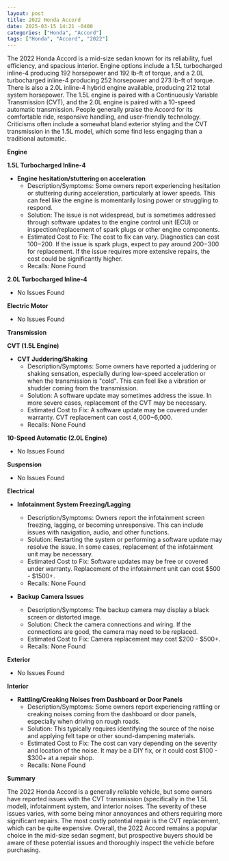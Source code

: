 ```yaml
---
layout: post
title: 2022 Honda Accord
date: 2025-03-15 14:21 -0400
categories: ["Honda", "Accord"]
tags: ["Honda", "Accord", "2022"]
---
```

The 2022 Honda Accord is a mid-size sedan known for its reliability, fuel efficiency, and spacious interior. Engine options include a 1.5L turbocharged inline-4 producing 192 horsepower and 192 lb-ft of torque, and a 2.0L turbocharged inline-4 producing 252 horsepower and 273 lb-ft of torque. There is also a 2.0L inline-4 hybrid engine available, producing 212 total system horsepower. The 1.5L engine is paired with a Continuously Variable Transmission (CVT), and the 2.0L engine is paired with a 10-speed automatic transmission. People generally praise the Accord for its comfortable ride, responsive handling, and user-friendly technology. Criticisms often include a somewhat bland exterior styling and the CVT transmission in the 1.5L model, which some find less engaging than a traditional automatic.

**Engine**

**1.5L Turbocharged Inline-4**

*   **Engine hesitation/stuttering on acceleration**
    *   Description/Symptoms: Some owners report experiencing hesitation or stuttering during acceleration, particularly at lower speeds. This can feel like the engine is momentarily losing power or struggling to respond.
    *   Solution: The issue is not widespread, but is sometimes addressed through software updates to the engine control unit (ECU) or inspection/replacement of spark plugs or other engine components.
    *   Estimated Cost to Fix: The cost to fix can vary. Diagnostics can cost $100-$200. If the issue is spark plugs, expect to pay around $200-$300 for replacement. If the issue requires more extensive repairs, the cost could be significantly higher.
    *   Recalls: None Found

**2.0L Turbocharged Inline-4**

*   No Issues Found

**Electric Motor**

*   No Issues Found

**Transmission**

**CVT (1.5L Engine)**

*   **CVT Juddering/Shaking**
    *   Description/Symptoms: Some owners have reported a juddering or shaking sensation, especially during low-speed acceleration or when the transmission is "cold". This can feel like a vibration or shudder coming from the transmission.
    *   Solution: A software update may sometimes address the issue. In more severe cases, replacement of the CVT may be necessary.
    *   Estimated Cost to Fix: A software update may be covered under warranty. CVT replacement can cost $4,000-$6,000.
    *   Recalls: None Found

**10-Speed Automatic (2.0L Engine)**

*   No Issues Found

**Suspension**

*   No Issues Found

**Electrical**

*   **Infotainment System Freezing/Lagging**
    *   Description/Symptoms: Owners report the infotainment screen freezing, lagging, or becoming unresponsive. This can include issues with navigation, audio, and other functions.
    *   Solution: Restarting the system or performing a software update may resolve the issue. In some cases, replacement of the infotainment unit may be necessary.
    *   Estimated Cost to Fix: Software updates may be free or covered under warranty. Replacement of the infotainment unit can cost $500 - $1500+.
    *   Recalls: None Found

*   **Backup Camera Issues**
    *   Description/Symptoms: The backup camera may display a black screen or distorted image.
    *   Solution: Check the camera connections and wiring. If the connections are good, the camera may need to be replaced.
    *   Estimated Cost to Fix: Camera replacement may cost $200 - $500+.
    *   Recalls: None Found

**Exterior**

*   No Issues Found

**Interior**

*   **Rattling/Creaking Noises from Dashboard or Door Panels**
    *   Description/Symptoms: Some owners report experiencing rattling or creaking noises coming from the dashboard or door panels, especially when driving on rough roads.
    *   Solution: This typically requires identifying the source of the noise and applying felt tape or other sound-dampening materials.
    *   Estimated Cost to Fix: The cost can vary depending on the severity and location of the noise. It may be a DIY fix, or it could cost $100 - $300+ at a repair shop.
    *   Recalls: None Found

**Summary**

The 2022 Honda Accord is a generally reliable vehicle, but some owners have reported issues with the CVT transmission (specifically in the 1.5L model), infotainment system, and interior noises. The severity of these issues varies, with some being minor annoyances and others requiring more significant repairs. The most costly potential repair is the CVT replacement, which can be quite expensive. Overall, the 2022 Accord remains a popular choice in the mid-size sedan segment, but prospective buyers should be aware of these potential issues and thoroughly inspect the vehicle before purchasing.


